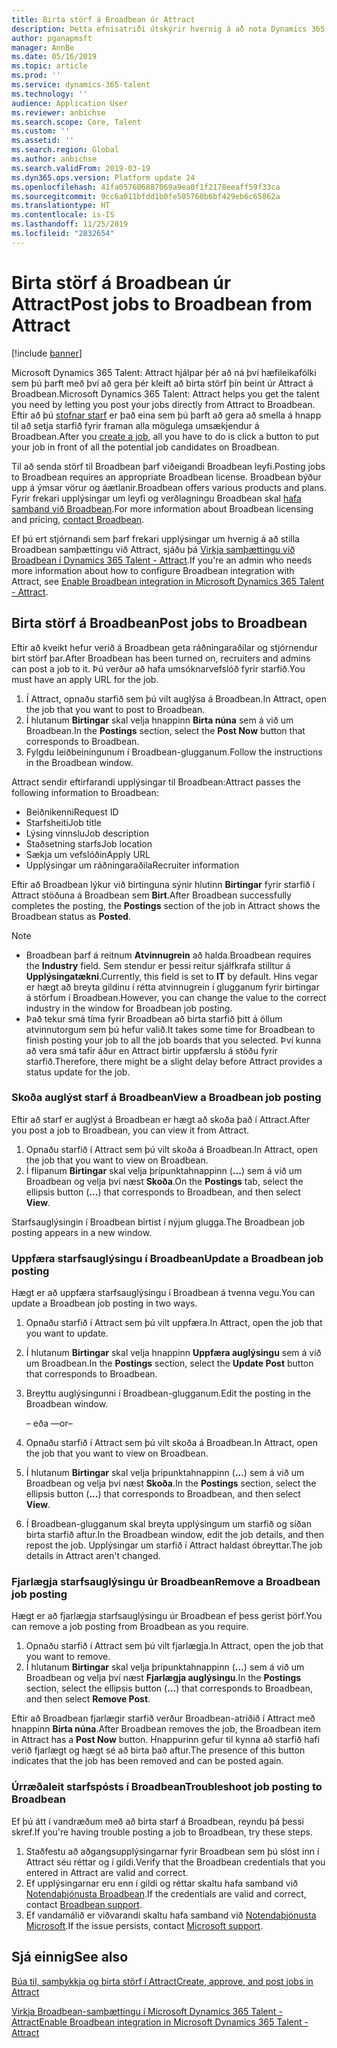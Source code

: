 ```yaml
---
title: Birta störf á Broadbean úr Attract
description: Þetta efnisatriði útskýrir hvernig á að nota Dynamics 365 Talent - Attract til að birta störf á Broadbean
author: pganapmsft
manager: AnnBe
ms.date: 05/16/2019
ms.topic: article
ms.prod: ''
ms.service: dynamics-365-talent
ms.technology: ''
audience: Application User
ms.reviewer: anbichse
ms.search.scope: Core, Talent
ms.custom: ''
ms.assetid: ''
ms.search.region: Global
ms.author: anbichse
ms.search.validFrom: 2019-03-19
ms.dyn365.ops.version: Platform update 24
ms.openlocfilehash: 41fa057606887069a9ea0f1f2178eeaff59f33ca
ms.sourcegitcommit: 9cc6a011bfdd1b0fe505760b6bf429eb6c65862a
ms.translationtype: HT
ms.contentlocale: is-IS
ms.lasthandoff: 11/25/2019
ms.locfileid: "2832654"
---
```

# <a name="post-jobs-to-broadbean-from-attract"></a><span data-ttu-id="e87a3-103">Birta störf á Broadbean úr Attract</span><span class="sxs-lookup"><span data-stu-id="e87a3-103">Post jobs to Broadbean from Attract</span></span>

[!include [banner](includes/banner.md)]

<span data-ttu-id="e87a3-104">Microsoft Dynamics 365 Talent: Attract hjálpar þér að ná því hæfileikafólki sem þú þarft með því að gera þér kleift að birta störf þín beint úr Attract á Broadbean.</span><span class="sxs-lookup"><span data-stu-id="e87a3-104">Microsoft Dynamics 365 Talent: Attract helps you get the talent you need by letting you post your jobs directly from Attract to Broadbean.</span></span> <span data-ttu-id="e87a3-105">Eftir að þú [stofnar starf](./creating-jobs-attract.md) er það eina sem þú þarft að gera að smella á hnapp til að setja starfið fyrir framan alla mögulega umsækjendur á Broadbean.</span><span class="sxs-lookup"><span data-stu-id="e87a3-105">After you [create a job](./creating-jobs-attract.md), all you have to do is click a button to put your job in front of all the potential job candidates on Broadbean.</span></span>

<span data-ttu-id="e87a3-106">Til að senda störf til Broadbean þarf viðeigandi Broadbean leyfi.</span><span class="sxs-lookup"><span data-stu-id="e87a3-106">Posting jobs to Broadbean requires an appropriate Broadbean license.</span></span> <span data-ttu-id="e87a3-107">Broadbean býður upp á ýmsar vörur og áætlanir.</span><span class="sxs-lookup"><span data-stu-id="e87a3-107">Broadbean offers various products and plans.</span></span> <span data-ttu-id="e87a3-108">Fyrir frekari upplýsingar um leyfi og verðlagningu Broadbean skal [hafa samband við Broadbean](https://www.broadbean.com/contact-us/).</span><span class="sxs-lookup"><span data-stu-id="e87a3-108">For more information about Broadbean licensing and pricing, [contact Broadbean](https://www.broadbean.com/contact-us/).</span></span>

<span data-ttu-id="e87a3-109">Ef þú ert stjórnandi sem þarf frekari upplýsingar um hvernig á að stilla Broadbean samþættingu við Attract, sjáðu þá [Virkja samþættingu við Broadbean í Dynamics 365 Talent - Attract](./attract-admin-job-board-settings.md).</span><span class="sxs-lookup"><span data-stu-id="e87a3-109">If you're an admin who needs more information about how to configure Broadbean integration with Attract, see [Enable Broadbean integration in Microsoft Dynamics 365 Talent - Attract](./attract-admin-job-board-settings.md).</span></span>

## <a name="post-jobs-to-broadbean"></a><span data-ttu-id="e87a3-110">Birta störf á Broadbean</span><span class="sxs-lookup"><span data-stu-id="e87a3-110">Post jobs to Broadbean</span></span>

<span data-ttu-id="e87a3-111">Eftir að kveikt hefur verið á Broadbean geta ráðningaraðilar og stjórnendur birt störf þar.</span><span class="sxs-lookup"><span data-stu-id="e87a3-111">After Broadbean has been turned on, recruiters and admins can post a job to it.</span></span> <span data-ttu-id="e87a3-112">Þú verður að hafa umsóknarvefslóð fyrir starfið.</span><span class="sxs-lookup"><span data-stu-id="e87a3-112">You must have an apply URL for the job.</span></span>

1. <span data-ttu-id="e87a3-113">Í Attract, opnaðu starfið sem þú vilt auglýsa á Broadbean.</span><span class="sxs-lookup"><span data-stu-id="e87a3-113">In Attract, open the job that you want to post to Broadbean.</span></span>
2. <span data-ttu-id="e87a3-114">Í hlutanum **Birtingar** skal velja hnappinn **Birta núna** sem á við um Broadbean.</span><span class="sxs-lookup"><span data-stu-id="e87a3-114">In the **Postings** section, select the **Post Now** button that corresponds to Broadbean.</span></span>
3. <span data-ttu-id="e87a3-115">Fylgdu leiðbeiningunum í Broadbean-glugganum.</span><span class="sxs-lookup"><span data-stu-id="e87a3-115">Follow the instructions in the Broadbean window.</span></span>

<span data-ttu-id="e87a3-116">Attract sendir eftirfarandi upplýsingar til Broadbean:</span><span class="sxs-lookup"><span data-stu-id="e87a3-116">Attract passes the following information to Broadbean:</span></span>

- <span data-ttu-id="e87a3-117">Beiðnikenni</span><span class="sxs-lookup"><span data-stu-id="e87a3-117">Request ID</span></span>
- <span data-ttu-id="e87a3-118">Starfsheiti</span><span class="sxs-lookup"><span data-stu-id="e87a3-118">Job title</span></span>
- <span data-ttu-id="e87a3-119">Lýsing vinnslu</span><span class="sxs-lookup"><span data-stu-id="e87a3-119">Job description</span></span>
- <span data-ttu-id="e87a3-120">Staðsetning starfs</span><span class="sxs-lookup"><span data-stu-id="e87a3-120">Job location</span></span>
- <span data-ttu-id="e87a3-121">Sækja um vefslóðin</span><span class="sxs-lookup"><span data-stu-id="e87a3-121">Apply URL</span></span>
- <span data-ttu-id="e87a3-122">Upplýsingar um ráðningaraðila</span><span class="sxs-lookup"><span data-stu-id="e87a3-122">Recruiter information</span></span>

<span data-ttu-id="e87a3-123">Eftir að Broadbean lýkur við birtinguna sýnir hlutinn **Birtingar** fyrir starfið í Attract stöðuna á Broadbean sem **Birt**.</span><span class="sxs-lookup"><span data-stu-id="e87a3-123">After Broadbean successfully completes the posting, the **Postings** section of the job in Attract shows the Broadbean status as **Posted**.</span></span>

> [!NOTE]
> - <span data-ttu-id="e87a3-124">Broadbean þarf á reitnum **Atvinnugrein** að halda.</span><span class="sxs-lookup"><span data-stu-id="e87a3-124">Broadbean requires the **Industry** field.</span></span> <span data-ttu-id="e87a3-125">Sem stendur er þessi reitur sjálfkrafa stilltur á **Upplýsingatækni**.</span><span class="sxs-lookup"><span data-stu-id="e87a3-125">Currently, this field is set to **IT** by default.</span></span> <span data-ttu-id="e87a3-126">Hins vegar er hægt að breyta gildinu í rétta atvinnugrein í glugganum fyrir birtingar á störfum í Broadbean.</span><span class="sxs-lookup"><span data-stu-id="e87a3-126">However, you can change the value to the correct industry in the window for Broadbean job posting.</span></span>
> - <span data-ttu-id="e87a3-127">Það tekur smá tíma fyrir Broadbean að birta starfið þitt á öllum atvinnutorgum sem þú hefur valið.</span><span class="sxs-lookup"><span data-stu-id="e87a3-127">It takes some time for Broadbean to finish posting your job to all the job boards that you selected.</span></span> <span data-ttu-id="e87a3-128">Því kunna að vera smá tafir áður en Attract birtir uppfærslu á stöðu fyrir starfið.</span><span class="sxs-lookup"><span data-stu-id="e87a3-128">Therefore, there might be a slight delay before Attract provides a status update for the job.</span></span>

### <a name="view-a-broadbean-job-posting"></a><span data-ttu-id="e87a3-129">Skoða auglýst starf á Broadbean</span><span class="sxs-lookup"><span data-stu-id="e87a3-129">View a Broadbean job posting</span></span>

<span data-ttu-id="e87a3-130">Eftir að starf er auglýst á Broadbean er hægt að skoða það í Attract.</span><span class="sxs-lookup"><span data-stu-id="e87a3-130">After you post a job to Broadbean, you can view it from Attract.</span></span>

1. <span data-ttu-id="e87a3-131">Opnaðu starfið í Attract sem þú vilt skoða á Broadbean.</span><span class="sxs-lookup"><span data-stu-id="e87a3-131">In Attract, open the job that you want to view on Broadbean.</span></span>
2. <span data-ttu-id="e87a3-132">Í flipanum **Birtingar** skal velja þrípunktahnappinn (**...**) sem á við um Broadbean og velja því næst **Skoða**.</span><span class="sxs-lookup"><span data-stu-id="e87a3-132">On the **Postings** tab, select the ellipsis button (**...**) that corresponds to Broadbean, and then select **View**.</span></span>

<span data-ttu-id="e87a3-133">Starfsauglýsingin í Broadbean birtist í nýjum glugga.</span><span class="sxs-lookup"><span data-stu-id="e87a3-133">The Broadbean job posting appears in a new window.</span></span>

### <a name="update-a-broadbean-job-posting"></a><span data-ttu-id="e87a3-134">Uppfæra starfsauglýsingu í Broadbean</span><span class="sxs-lookup"><span data-stu-id="e87a3-134">Update a Broadbean job posting</span></span>

<span data-ttu-id="e87a3-135">Hægt er að uppfæra starfsauglýsingu í Broadbean á tvenna vegu.</span><span class="sxs-lookup"><span data-stu-id="e87a3-135">You can update a Broadbean job posting in two ways.</span></span>

1. <span data-ttu-id="e87a3-136">Opnaðu starfið í Attract sem þú vilt uppfæra.</span><span class="sxs-lookup"><span data-stu-id="e87a3-136">In Attract, open the job that you want to update.</span></span>
2. <span data-ttu-id="e87a3-137">Í hlutanum **Birtingar** skal velja hnappinn **Uppfæra auglýsingu** sem á við um Broadbean.</span><span class="sxs-lookup"><span data-stu-id="e87a3-137">In the **Postings** section, select the **Update Post** button that corresponds to Broadbean.</span></span>
3. <span data-ttu-id="e87a3-138">Breyttu auglýsingunni í Broadbean-glugganum.</span><span class="sxs-lookup"><span data-stu-id="e87a3-138">Edit the posting in the Broadbean window.</span></span>

    <span data-ttu-id="e87a3-139">– eða –</span><span class="sxs-lookup"><span data-stu-id="e87a3-139">–or–</span></span>

1. <span data-ttu-id="e87a3-140">Opnaðu starfið í Attract sem þú vilt skoða á Broadbean.</span><span class="sxs-lookup"><span data-stu-id="e87a3-140">In Attract, open the job that you want to view on Broadbean.</span></span>
2. <span data-ttu-id="e87a3-141">Í hlutanum **Birtingar** skal velja þrípunktahnappinn (**...**) sem á við um Broadbean og velja því næst **Skoða**.</span><span class="sxs-lookup"><span data-stu-id="e87a3-141">In the **Postings** section, select the ellipsis button (**...**) that corresponds to Broadbean, and then select **View**.</span></span>
3. <span data-ttu-id="e87a3-142">Í Broadbean-glugganum skal breyta upplýsingum um starfið og síðan birta starfið aftur.</span><span class="sxs-lookup"><span data-stu-id="e87a3-142">In the Broadbean window, edit the job details, and then repost the job.</span></span> <span data-ttu-id="e87a3-143">Upplýsingar um starfið í Attract haldast óbreyttar.</span><span class="sxs-lookup"><span data-stu-id="e87a3-143">The job details in Attract aren't changed.</span></span>

### <a name="remove-a-broadbean-job-posting"></a><span data-ttu-id="e87a3-144">Fjarlægja starfsauglýsingu úr Broadbean</span><span class="sxs-lookup"><span data-stu-id="e87a3-144">Remove a Broadbean job posting</span></span>

<span data-ttu-id="e87a3-145">Hægt er að fjarlægja starfsauglýsingu úr Broadbean ef þess gerist þörf.</span><span class="sxs-lookup"><span data-stu-id="e87a3-145">You can remove a job posting from Broadbean as you require.</span></span>

1. <span data-ttu-id="e87a3-146">Opnaðu starfið í Attract sem þú vilt fjarlægja.</span><span class="sxs-lookup"><span data-stu-id="e87a3-146">In Attract, open the job that you want to remove.</span></span>
2. <span data-ttu-id="e87a3-147">Í hlutanum **Birtingar** skal velja þrípunktahnappinn (**...**) sem á við um Broadbean og velja því næst **Fjarlægja auglýsingu**.</span><span class="sxs-lookup"><span data-stu-id="e87a3-147">In the **Postings** section, select the ellipsis button (**...**) that corresponds to Broadbean, and then select **Remove Post**.</span></span>

<span data-ttu-id="e87a3-148">Eftir að Broadbean fjarlægir starfið verður Broadbean-atriðið í Attract með hnappinn **Birta núna**.</span><span class="sxs-lookup"><span data-stu-id="e87a3-148">After Broadbean removes the job, the Broadbean item in Attract has a **Post Now** button.</span></span> <span data-ttu-id="e87a3-149">Hnappurinn gefur til kynna að starfið hafi verið fjarlægt og hægt sé að birta það aftur.</span><span class="sxs-lookup"><span data-stu-id="e87a3-149">The presence of this button indicates that the job has been removed and can be posted again.</span></span>

### <a name="troubleshoot-job-posting-to-broadbean"></a><span data-ttu-id="e87a3-150">Úrræðaleit starfspósts í Broadbean</span><span class="sxs-lookup"><span data-stu-id="e87a3-150">Troubleshoot job posting to Broadbean</span></span>

<span data-ttu-id="e87a3-151">Ef þú átt í vandræðum með að birta starf á Broadbean, reyndu þá þessi skref.</span><span class="sxs-lookup"><span data-stu-id="e87a3-151">If you're having trouble posting a job to Broadbean, try these steps.</span></span>

1. <span data-ttu-id="e87a3-152">Staðfestu að aðgangsupplýsingarnar fyrir Broadbean sem þú slóst inn í Attract séu réttar og í gildi.</span><span class="sxs-lookup"><span data-stu-id="e87a3-152">Verify that the Broadbean credentials that you entered in Attract are valid and correct.</span></span>
2. <span data-ttu-id="e87a3-153">Ef upplýsingarnar eru enn í gildi og réttar skaltu hafa samband við [Notendaþjónusta Broadbean](https://www.broadbean.com/resources/support/).</span><span class="sxs-lookup"><span data-stu-id="e87a3-153">If the credentials are valid and correct, contact [Broadbean support](https://www.broadbean.com/resources/support/).</span></span>
3. <span data-ttu-id="e87a3-154">Ef vandamálið er viðvarandi skaltu hafa samband við [Notendaþjónusta Microsoft](./talent-support.md).</span><span class="sxs-lookup"><span data-stu-id="e87a3-154">If the issue persists, contact [Microsoft support](./talent-support.md).</span></span>

## <a name="see-also"></a><span data-ttu-id="e87a3-155">Sjá einnig</span><span class="sxs-lookup"><span data-stu-id="e87a3-155">See also</span></span>

[<span data-ttu-id="e87a3-156">Búa til, samþykkja og birta störf í Attract</span><span class="sxs-lookup"><span data-stu-id="e87a3-156">Create, approve, and post jobs in Attract</span></span>](./creating-jobs-attract.md)

[<span data-ttu-id="e87a3-157">Virkja Broadbean-samþættingu í Microsoft Dynamics 365 Talent - Attract</span><span class="sxs-lookup"><span data-stu-id="e87a3-157">Enable Broadbean integration in Microsoft Dynamics 365 Talent - Attract</span></span>](./attract-admin-job-board-settings.md)
